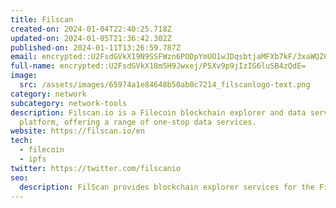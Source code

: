 ```yaml
---
title: Filscan
created-on: 2024-01-04T22:40:25.718Z
updated-on: 2024-01-05T21:36:42.302Z
published-on: 2024-01-11T13:26:59.787Z
email: encrypted::U2FsdGVkX19N9SSFWzn6PODpYmUO1wJDqsbtjaMFXb7kF/3xaWQZGNImKQSWqRki
full-name: encrypted::U2FsdGVkX18m5H9Jwxej/P5Xv9p9jIzIG6luSB4zQdE=
image:
  src: /assets/images/65974a1e84648b50ab0c7214_filscanlogo-text.png
category: network
subcategory: network-tools
description: Filscan.io is a Filecoin blockchain explorer and data service
  platform, offering a range of one-stop data services.
website: https://filscan.io/en
tech:
  - filecoin
  - ipfs
twitter: https://twitter.com/filscanio
seo:
  description: FilScan provides blockchain explorer services for the Filecoin network.
---
```

